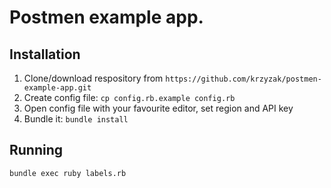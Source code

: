 # Postmen example app.

## Installation

1. Clone/download respository from `https://github.com/krzyzak/postmen-example-app.git`
2. Create config file: `cp config.rb.example config.rb` 
3. Open config file with your favourite editor, set region and API key
4. Bundle it: `bundle install`

## Running

`bundle exec ruby labels.rb`
